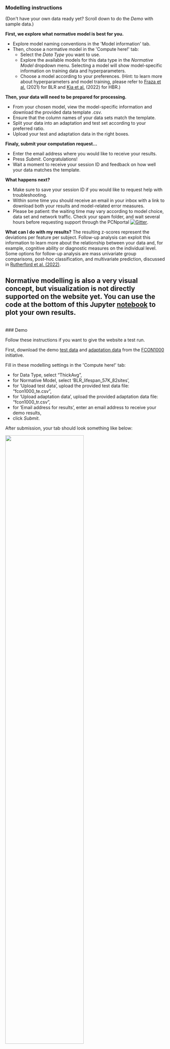 
### Modelling instructions
(Don't have your own data ready yet? Scroll down to do the _Demo_ with sample data.)

**First, we explore what normative model is best for you.**
- Explore model naming conventions in the 'Model information' tab.
- Then, choose a normative model in the 'Compute here!' tab:
    - Select the _Data Type_ you want to use.
    - Explore the available models for this data type in the _Normative Model_ dropdown menu. Selecting a model will show model-specific information on training data and hyperparameters.
    - Choose a model according to your preferences. 
    (Hint: to learn more about hyperparameters and model training, please refer to [Fraza et al.](https://www.sciencedirect.com/science/article/pii/S1053811921009873) (2021) for BLR and [Kia et al.](https://journals.plos.org/plosone/article/comments?id=10.1371/journal.pone.0278776) (2022) for HBR.)

**Then, your data will need to be prepared for processing.**
- From your chosen model, view the model-specific information and download the provided data template .csv.
- Ensure that the column names of your data sets match the template.
- Split your data into an adaptation and test set according to your preferred ratio.
- Upload your test and adaptation data in the right boxes.

**Finaly, submit your computation request...**
- Enter the email address where you would like to receive your results.
- Press _Submit_. Congratulations! 
- Wait a moment to receive your session ID and feedback on how well your data matches the template.

**What happens next?**
- Make sure to save your session ID if you would like to request help with troubleshooting.
- Within some time you should receive an email in your inbox with a link to download both your results and model-related error measures.
- Please be patient: the waiting time may vary according to model choice, data set and network traffic. Check your spam folder, and wait several hours before requesting support through the PCNportal [![Gitter](https://badges.gitter.im/PCNportal/community.svg)](https://gitter.im/PCNportal/community?utm_source=badge&utm_medium=badge&utm_campaign=pr-badge).

**What can I do with my results?**
The resulting z-scores represent the deviations per feature per subject. Follow-up analysis can exploit this information to learn more about the relationship between your data and, for example, cognitive ability or diagnostic measures on the individual level. Some options for follow-up analysis are mass univariate group comparisons, post-hoc classification, and multivariate prediction, discussed in [Rutherford et al. (2022)](https://www.biorxiv.org/content/10.1101/2022.11.14.516460v1).

Normative modelling is also a very visual concept, but visualization is not directly supported on the website yet. You can use the code at the bottom of this Jupyter [notebook](https://github.com/predictive-clinical-neuroscience/braincharts/blob/master/scripts/apply_normative_models_ct.ipynb) to plot your own results.
<br />
---
<br />
### Demo  

Follow these instructions if you want to give the website a test run.

First, download the demo [test data](https://drive.google.com/uc?export=download&id=1S2uQ-lbP7km-OVLqQhehVisV1CwHDjKJ) and [adaptation data](https://drive.google.com/uc?export=download&id=1PjiA-zIzJFsvmHZiBtsj5P2dRfZeH6XV) from the [FCON1000](http://fcon_1000.projects.nitrc.org/) initiative.

Fill in these modelling settings in the 'Compute here!' tab:
- for Data Type, select “ThickAvg”,
- for Normative Model, select ‘BLR_lifespan_57K_82sites’,
- for ‘Upload test data’, upload the provided test data file: “fcon1000_te.csv”,
- for ‘Upload adaptation data’, upload the provided adaptation data file: “fcon1000_tr.csv”,
- for ‘Email address for results’, enter an email address to receive your demo results,
- click _Submit_.

After submission, your tab should look something like below:

<img src="assets/demo.png" width='70%' length='70%'/>

The green box will appear some time later after computation is complete. When it shows up, it's time to check your inbox for results!
